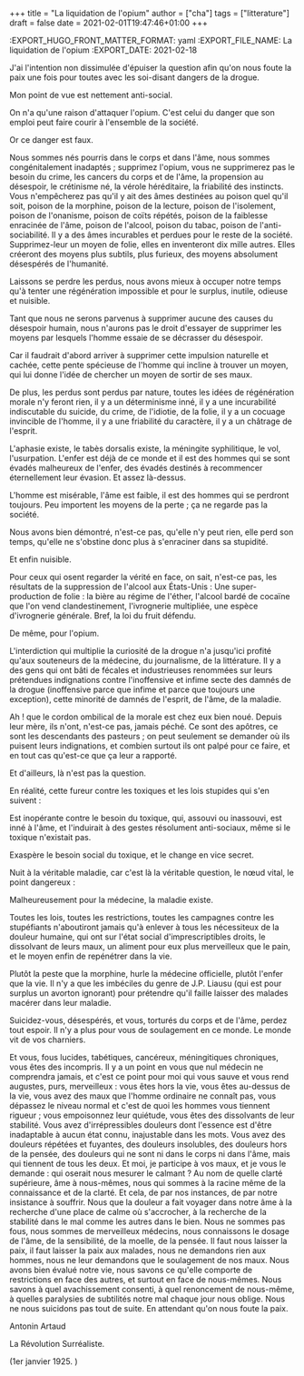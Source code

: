 +++
title = "La liquidation de l'opium"
author = ["cha"]
tags = ["litterature"]
draft = false
date = 2021-02-01T19:47:46+01:00
+++

:EXPORT\_HUGO\_FRONT\_MATTER\_FORMAT: yaml
:EXPORT\_FILE\_NAME:  La liquidation de l'opium
:EXPORT_DATE: 2021-02-18

J'ai l'intention non dissimulée d'épuiser la question afin qu'on nous foute la paix une fois pour toutes avec les soi-disant dangers de la drogue.

Mon point de vue est nettement anti-social.

On n'a qu'une raison d'attaquer l'opium. C'est celui du danger que son emploi peut faire courir à l'ensemble de la société.

Or ce danger est faux.

Nous sommes nés pourris dans le corps et dans l'âme, nous sommes congénitalement inadaptés ; supprimez l'opium, vous ne supprimerez pas le besoin du crime, les cancers du corps et de l'âme, la propension au désespoir, le crétinisme né, la vérole héréditaire, la friabilité des instincts. Vous n'empêcherez pas qu'il y ait des âmes destinées au poison quel qu'il soit, poison de la morphine, poison de la lecture, poison de l'isolement, poison de l'onanisme, poison de coïts répétés, poison de la faiblesse enracinée de l'âme, poison de l'alcool, poison du tabac, poison de l'anti-sociabilité. Il y a des âmes incurables et perdues pour le reste de la société. Supprimez-leur un moyen de folie, elles en inventeront dix mille autres. Elles créeront des moyens plus subtils, plus furieux, des moyens absolument désespérés de l'humanité.

Laissons se perdre les perdus, nous avons mieux à occuper notre temps qu'à tenter une régénération impossible et pour le surplus, inutile, odieuse et nuisible.

Tant que nous ne serons parvenus à supprimer aucune des causes du désespoir humain, nous n'aurons pas le droit d'essayer de supprimer les moyens par lesquels l'homme essaie de se décrasser du désespoir.

Car il faudrait d'abord arriver à supprimer cette impulsion naturelle et cachée, cette pente spécieuse de l'homme qui incline à trouver un moyen, qui lui donne l'idée de chercher un moyen de sortir de ses maux.

De plus, les perdus sont perdus par nature, toutes les idées de régénération morale n'y feront rien, il y a un déterminisme inné, il y a une incurabilité indiscutable du suicide, du crime, de l'idiotie, de la folie, il y a un cocuage invincible de l'homme, il y a une friabilité du caractère, il y a un châtrage de l'esprit.

L'aphasie existe, le tabès dorsalis existe, la méningite syphilitique, le vol, l'usurpation. L'enfer est déjà de ce monde et il est des hommes qui se sont évadés malheureux de l'enfer, des évadés destinés à recommencer éternellement leur évasion. Et assez là-dessus.

L'homme est misérable, l'âme est faible, il est des hommes qui se perdront toujours. Peu importent les moyens de la perte ; ça ne regarde pas la société.

Nous avons bien démontré, n'est-ce pas, qu'elle n'y peut rien, elle perd son temps, qu'elle ne s'obstine donc plus à s'enraciner dans sa stupidité.

Et enfin nuisible.

Pour ceux qui osent regarder la vérité en face, on sait, n'est-ce pas, les résultats de la suppression de l'alcool aux États-Unis :
Une super-production de folie : la bière au régime de l'éther, l'alcool bardé de cocaïne que l'on vend clandestinement, l'ivrognerie multipliée, une espèce d'ivrognerie générale. Bref, la loi du fruit défendu.

De même, pour l'opium.

L'interdiction qui multiplie la curiosité de la drogue n'a jusqu'ici profité qu'aux souteneurs de la médecine, du journalisme, de la littérature. Il y a des gens qui ont bâti de fécales et industrieuses renommées sur leurs prétendues indignations contre l'inoffensive et infime secte des damnés de la drogue (inoffensive parce que infime et parce que toujours une exception), cette minorité de damnés de l'esprit, de l'âme, de la maladie.

Ah ! que le cordon ombilical de la morale est chez eux bien noué. Depuis leur mère, ils n'ont, n'est-ce pas, jamais péché. Ce sont des apôtres, ce sont les descendants des pasteurs ; on peut seulement se demander où ils puisent leurs indignations, et combien surtout ils ont palpé pour ce faire, et en tout cas qu'est-ce que ça leur a rapporté.

Et d'ailleurs, là n'est pas la question.

En réalité, cette fureur contre les toxiques et les lois stupides qui s'en suivent :

Est inopérante contre le besoin du toxique, qui, assouvi ou inassouvi, est inné à l'âme, et l'induirait à des gestes résolument anti-sociaux, même si le toxique n'existait pas.

Exaspère le besoin social du toxique, et le change en vice secret.

Nuit à la véritable maladie, car c'est là la véritable question, le nœud vital, le point dangereux :

Malheureusement pour la médecine, la maladie existe.

Toutes les lois, toutes les restrictions, toutes les campagnes contre les stupéfiants n'aboutiront jamais qu'à enlever à tous les nécessiteux de la douleur humaine, qui ont sur l'état social d'imprescriptibles droits, le dissolvant de leurs maux, un aliment pour eux plus merveilleux que le pain, et le moyen enfin de repénétrer dans la vie.

Plutôt la peste que la morphine, hurle la médecine officielle, plutôt l'enfer que la vie. Il n'y a que les imbéciles du genre de J.P. Liausu (qui est pour surplus un avorton ignorant) pour prétendre qu'il faille laisser des malades macérer dans leur maladie.

Suicidez-vous, désespérés, et vous, torturés du corps et de l'âme, perdez tout espoir. Il n'y a plus pour vous de soulagement en ce monde. Le monde vit de vos charniers.

Et vous, fous lucides, tabétiques, cancéreux, méningitiques chroniques, vous êtes des incompris. Il y a un point en vous que nul médecin ne comprendra jamais, et c'est ce point pour moi qui vous sauve et vous rend augustes, purs, merveilleux : vous êtes hors la vie, vous êtes au-dessus de la vie, vous avez des maux que l'homme ordinaire ne connaît pas, vous dépassez le niveau normal et c'est de quoi les hommes vous tiennent rigueur ; vous empoisonnez leur quiétude, vous êtes des dissolvants de leur stabilité. Vous avez d'irrépressibles douleurs dont l'essence est d'être inadaptable à aucun état connu, inajustable dans les mots. Vous avez des douleurs répétées et fuyantes, des douleurs insolubles, des douleurs hors de la pensée, des douleurs qui ne sont ni dans le corps ni dans l'âme, mais qui tiennent de tous les deux. Et moi, je participe à vos maux, et je vous le demande : qui oserait nous mesurer le calmant ? Au nom de quelle clarté supérieure, âme à nous-mêmes, nous qui sommes à la racine même de la connaissance et de la clarté. Et cela, de par nos instances, de par notre insistance à souffrir. Nous que la douleur a fait voyager dans notre âme à la recherche d'une place de calme où s'accrocher, à la recherche de la stabilité dans le mal comme les autres dans le bien. Nous ne sommes pas fous, nous sommes de merveilleux médecins, nous connaissons le dosage de l'âme,  de la sensibilité, de la moelle, de la pensée. Il faut nous laisser la paix, il faut laisser la paix aux malades, nous ne demandons rien aux hommes, nous ne leur demandons que le soulagement de nos maux. Nous avons bien évalué notre vie, nous savons ce qu'elle comporte de restrictions en face des autres, et surtout en face de nous-mêmes. Nous savons à quel avachissement consenti, à quel renoncement de nous-même, à quelles paralysies de subtilités notre mal chaque jour nous oblige. Nous ne nous suicidons pas tout de suite. En attendant qu'on nous foute la paix.

Antonin Artaud

La Révolution Surréaliste.

(1er janvier 1925. )
